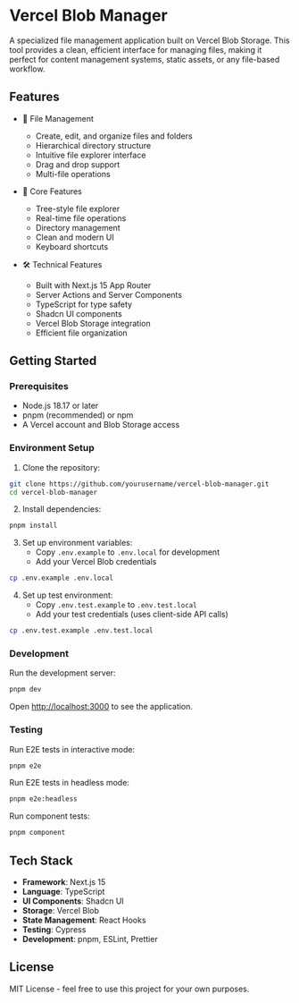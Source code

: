 # Vercel Blob Manager

A specialized file management application built on Vercel Blob Storage. This tool provides a clean, efficient interface for managing files, making it perfect for content management systems, static assets, or any file-based workflow.

## Features

- 📁 File Management
  - Create, edit, and organize files and folders
  - Hierarchical directory structure
  - Intuitive file explorer interface
  - Drag and drop support
  - Multi-file operations

- 🎯 Core Features
  - Tree-style file explorer
  - Real-time file operations
  - Directory management
  - Clean and modern UI
  - Keyboard shortcuts

- 🛠️ Technical Features
  - Built with Next.js 15 App Router
  - Server Actions and Server Components
  - TypeScript for type safety
  - Shadcn UI components
  - Vercel Blob Storage integration
  - Efficient file organization

## Getting Started

### Prerequisites

- Node.js 18.17 or later
- pnpm (recommended) or npm
- A Vercel account and Blob Storage access

### Environment Setup

1. Clone the repository:
```bash
git clone https://github.com/yourusername/vercel-blob-manager.git
cd vercel-blob-manager
```

2. Install dependencies:
```bash
pnpm install
```

3. Set up environment variables:
   - Copy `.env.example` to `.env.local` for development
   - Add your Vercel Blob credentials
```bash
cp .env.example .env.local
```

4. Set up test environment:
   - Copy `.env.test.example` to `.env.test.local`
   - Add your test credentials (uses client-side API calls)
```bash
cp .env.test.example .env.test.local
```

### Development

Run the development server:
```bash
pnpm dev
```

Open [http://localhost:3000](http://localhost:3000) to see the application.

### Testing

Run E2E tests in interactive mode:
```bash
pnpm e2e
```

Run E2E tests in headless mode:
```bash
pnpm e2e:headless
```

Run component tests:
```bash
pnpm component
```

## Tech Stack

- **Framework**: Next.js 15
- **Language**: TypeScript
- **UI Components**: Shadcn UI
- **Storage**: Vercel Blob
- **State Management**: React Hooks
- **Testing**: Cypress
- **Development**: pnpm, ESLint, Prettier

## License

MIT License - feel free to use this project for your own purposes.
